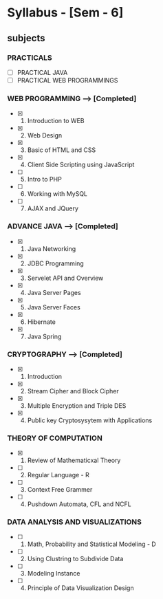 # Syllabus - [Sem - 6]

## subjects                                    

###  PRACTICALS
- [ ] PRACTICAL JAVA
- [ ] PRACTICAL WEB PROGRAMMINGS

### WEB PROGRAMMING --> [Completed]
- [x] 1. Introduction to WEB                         
- [x] 2. Web Design                                  
- [x] 3. Basic of HTML and CSS
- [x] 4. Client Side Scripting using JavaScript
- [ ] 5. Intro to PHP
- [ ] 6. Working with MySQL
- [ ] 7. AJAX and JQuery

### ADVANCE JAVA --> [Completed]
- [x] 1. Java Networking
- [x] 2. JDBC Programming
- [x] 3. Servelet API and Overview
- [x] 4. Java Server Pages
- [x] 5. Java Server Faces
- [x] 6. Hibernate
- [x] 7. Java Spring                    


### CRYPTOGRAPHY --> [Completed]
- [x] 1. Introduction
- [x] 2. Stream Cipher and Block Cipher
- [x] 3. Multiple Encryption and Triple DES
- [x] 4. Public key Cryptosysytem with Applications

### THEORY OF COMPUTATION
- [x] 1. Review of Mathematicxal Theory              
- [ ] 2. Regular Language                            - R
- [ ] 3. Context Free Grammer
- [ ] 4. Pushdown Automata, CFL and NCFL

### DATA ANALYSIS AND VISUALIZATIONS
- [ ] 1. Math, Probability and Statistical Modeling - D
- [ ] 2. Using Clustring to Subdivide Data
- [ ] 3. Modeling Instance
- [ ] 4. Principle of  Data Visualization Design
